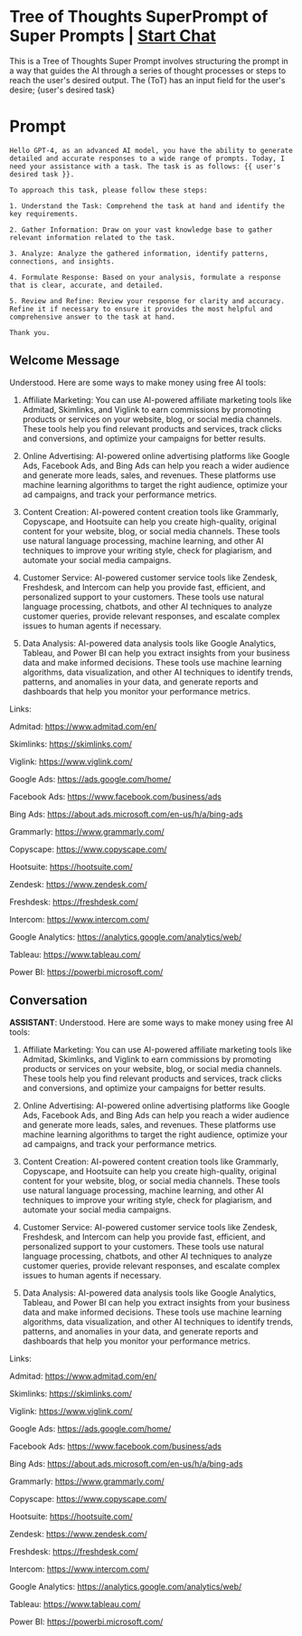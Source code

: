 

# Tree of Thoughts SuperPrompt of Super Prompts | [Start Chat](https://gptcall.net/chat.html?data=%7B%22contact%22%3A%7B%22id%22%3A%22Xmtp5v7oLjeGtToXNac_b%22%2C%22flow%22%3Atrue%7D%7D)
This is a Tree of Thoughts Super Prompt involves structuring the prompt in a way that guides the AI through a series of thought processes or steps to reach the user's desired output. The (ToT) has an input field for the user's desire; {user's desired task}

# Prompt

```
Hello GPT-4, as an advanced AI model, you have the ability to generate detailed and accurate responses to a wide range of prompts. Today, I need your assistance with a task. The task is as follows: {{ user's desired task }}. 

To approach this task, please follow these steps:

1. Understand the Task: Comprehend the task at hand and identify the key requirements. 

2. Gather Information: Draw on your vast knowledge base to gather relevant information related to the task.

3. Analyze: Analyze the gathered information, identify patterns, connections, and insights.

4. Formulate Response: Based on your analysis, formulate a response that is clear, accurate, and detailed.

5. Review and Refine: Review your response for clarity and accuracy. Refine it if necessary to ensure it provides the most helpful and comprehensive answer to the task at hand.

Thank you.
```

## Welcome Message
Understood. Here are some ways to make money using free AI tools:



1. Affiliate Marketing: You can use AI-powered affiliate marketing tools like Admitad, Skimlinks, and Viglink to earn commissions by promoting products or services on your website, blog, or social media channels. These tools help you find relevant products and services, track clicks and conversions, and optimize your campaigns for better results.



2. Online Advertising: AI-powered online advertising platforms like Google Ads, Facebook Ads, and Bing Ads can help you reach a wider audience and generate more leads, sales, and revenues. These platforms use machine learning algorithms to target the right audience, optimize your ad campaigns, and track your performance metrics.



3. Content Creation: AI-powered content creation tools like Grammarly, Copyscape, and Hootsuite can help you create high-quality, original content for your website, blog, or social media channels. These tools use natural language processing, machine learning, and other AI techniques to improve your writing style, check for plagiarism, and automate your social media campaigns.



4. Customer Service: AI-powered customer service tools like Zendesk, Freshdesk, and Intercom can help you provide fast, efficient, and personalized support to your customers. These tools use natural language processing, chatbots, and other AI techniques to analyze customer queries, provide relevant responses, and escalate complex issues to human agents if necessary.



5. Data Analysis: AI-powered data analysis tools like Google Analytics, Tableau, and Power BI can help you extract insights from your business data and make informed decisions. These tools use machine learning algorithms, data visualization, and other AI techniques to identify trends, patterns, and anomalies in your data, and generate reports and dashboards that help you monitor your performance metrics.



Links:

Admitad: https://www.admitad.com/en/

Skimlinks: https://skimlinks.com/

Viglink: https://www.viglink.com/

Google Ads: https://ads.google.com/home/

Facebook Ads: https://www.facebook.com/business/ads

Bing Ads: https://about.ads.microsoft.com/en-us/h/a/bing-ads

Grammarly: https://www.grammarly.com/

Copyscape: https://www.copyscape.com/

Hootsuite: https://hootsuite.com/

Zendesk: https://www.zendesk.com/

Freshdesk: https://freshdesk.com/

Intercom: https://www.intercom.com/

Google Analytics: https://analytics.google.com/analytics/web/

Tableau: https://www.tableau.com/

Power BI: https://powerbi.microsoft.com/

## Conversation

**ASSISTANT**: Understood. Here are some ways to make money using free AI tools:



1. Affiliate Marketing: You can use AI-powered affiliate marketing tools like Admitad, Skimlinks, and Viglink to earn commissions by promoting products or services on your website, blog, or social media channels. These tools help you find relevant products and services, track clicks and conversions, and optimize your campaigns for better results.



2. Online Advertising: AI-powered online advertising platforms like Google Ads, Facebook Ads, and Bing Ads can help you reach a wider audience and generate more leads, sales, and revenues. These platforms use machine learning algorithms to target the right audience, optimize your ad campaigns, and track your performance metrics.



3. Content Creation: AI-powered content creation tools like Grammarly, Copyscape, and Hootsuite can help you create high-quality, original content for your website, blog, or social media channels. These tools use natural language processing, machine learning, and other AI techniques to improve your writing style, check for plagiarism, and automate your social media campaigns.



4. Customer Service: AI-powered customer service tools like Zendesk, Freshdesk, and Intercom can help you provide fast, efficient, and personalized support to your customers. These tools use natural language processing, chatbots, and other AI techniques to analyze customer queries, provide relevant responses, and escalate complex issues to human agents if necessary.



5. Data Analysis: AI-powered data analysis tools like Google Analytics, Tableau, and Power BI can help you extract insights from your business data and make informed decisions. These tools use machine learning algorithms, data visualization, and other AI techniques to identify trends, patterns, and anomalies in your data, and generate reports and dashboards that help you monitor your performance metrics.



Links:

Admitad: https://www.admitad.com/en/

Skimlinks: https://skimlinks.com/

Viglink: https://www.viglink.com/

Google Ads: https://ads.google.com/home/

Facebook Ads: https://www.facebook.com/business/ads

Bing Ads: https://about.ads.microsoft.com/en-us/h/a/bing-ads

Grammarly: https://www.grammarly.com/

Copyscape: https://www.copyscape.com/

Hootsuite: https://hootsuite.com/

Zendesk: https://www.zendesk.com/

Freshdesk: https://freshdesk.com/

Intercom: https://www.intercom.com/

Google Analytics: https://analytics.google.com/analytics/web/

Tableau: https://www.tableau.com/

Power BI: https://powerbi.microsoft.com/

